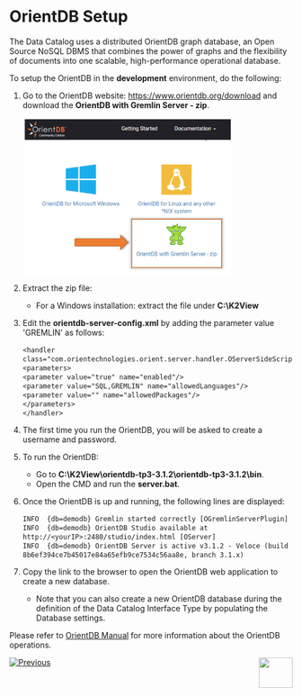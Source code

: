 # OrientDB Setup

The Data Catalog uses a distributed OrientDB graph database, an Open Source NoSQL DBMS that combines the power of graphs and the flexibility of documents into one scalable, high-performance operational database.

To setup the OrientDB in the **development** environment, do the following:

1. Go to the OrientDB website: https://www.orientdb.org/download and download the **OrientDB with Gremlin Server - zip**.

   <img src="images/33_07_download.PNG" alt="image" style="zoom:67%;" />

2. Extract the zip file:

   * For a Windows installation: extract the file under **C:\K2View**

3. Edit the **orientdb-server-config.xml** by adding the parameter value 'GREMLIN' as follows:

   ~~~
   <handler class="com.orientechnologies.orient.server.handler.OServerSideScriptInterpreter">
   <parameters>
   <parameter value="true" name="enabled"/>
   <parameter value="SQL,GREMLIN" name="allowedLanguages"/>
   <parameter value="" name="allowedPackages"/>
   </parameters>
   </handler>
   ~~~

4. The first time you run the OrientDB, you will be asked to create a username and password.

5. To run the OrientDB:

   * Go to **C:\K2View\orientdb-tp3-3.1.2\orientdb-tp3-3.1.2\bin**.
   * Open the CMD and run the **server.bat**.

6. Once the OrientDB is up and running, the following lines are displayed:

   ~~~
   INFO  {db=demodb} Gremlin started correctly [OGremlinServerPlugin]
   INFO  {db=demodb} OrientDB Studio available at http://<yourIP>:2480/studio/index.html [OServer]
   INFO  {db=demodb} OrientDB Server is active v3.1.2 - Veloce (build 8b6ef394ce7b45017e84a65efb9ce7534c56aa8e, branch 3.1.x)
   ~~~

7. Copy the link to the browser to open the OrientDB web application to create a new database.

   * Note that you can also create a new OrientDB database during the definition of the Data Catalog Interface Type by populating the Database settings.



Please refer to [OrientDB Manual](http://www.orientdb.com/docs/last/index.html) for more information about the OrientDB operations.

[![Previous](/articles/images/Previous.png)](06_override_data_catalog.md)[<img align="right" width="60" height="54" src="/articles/images/Next.png">](08_catalog_commands.md) 